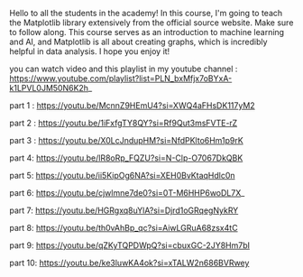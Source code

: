 Hello to all the students in the academy! In this course, I'm going to teach the Matplotlib library extensively from the official source website. Make sure to follow along. This course serves as an introduction to machine learning and AI, and Matplotlib is all about creating graphs, which is incredibly helpful in data analysis. I hope you enjoy it!

you can watch video and this playlist in my youtube channel :  https://www.youtube.com/playlist?list=PLN_bxMfjx7oBYxA-k1LPVL0JM50N6K2h_

part 1 : https://youtu.be/McnnZ9HEmU4?si=XWQ4aFHsDK117yM2

part 2 : https://youtu.be/1iFxfgTY8QY?si=Rf9Qut3msFVTE-rZ

part 3 : https://youtu.be/X0LcJndupHM?si=NfdPKlto6Hm1p9rK

part 4: https://youtu.be/lR8oRp_FQZU?si=N-Clp-O7067DkQBK

part 5: https://youtu.be/ii5KipOg6NA?si=XEH0BvKtaqHdlc0n

part 6: https://youtu.be/cjwlmne7de0?si=0T-M6HHP6woDL7X_

part 7: https://youtu.be/HGRgxq8uYlA?si=Djrd1oGRqegNykRY

part 8: https://youtu.be/th0vAhBp_qc?si=AiwLGRuA68zsx4tC

part 9: https://youtu.be/qZKyTQPDWpQ?si=cbuxGC-2JY8Hm7bI

part 10: https://youtu.be/ke3luwKA4ok?si=xTALW2n686BVRwey
